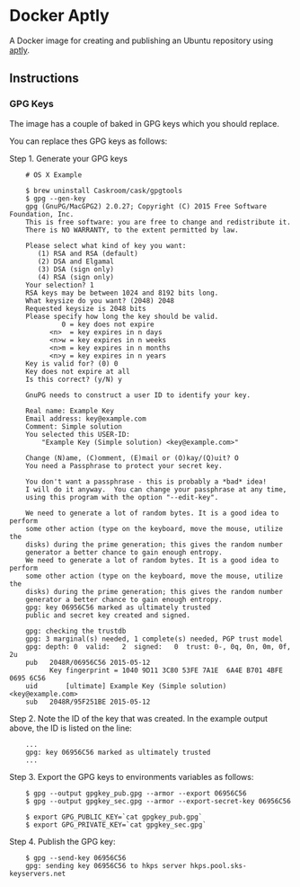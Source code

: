 # Docker Aptly

A Docker image for creating and publishing an Ubuntu repository using <a href="http://aptly.info" target="_blank">aptly</a>.

## Instructions

### GPG Keys

The image has a couple of baked in GPG keys which you should replace.

You can replace thes GPG keys as follows:

Step 1.  Generate your GPG keys

```console
	# OS X Example
	
	$ brew uninstall Caskroom/cask/gpgtools
	$ gpg --gen-key
	gpg (GnuPG/MacGPG2) 2.0.27; Copyright (C) 2015 Free Software Foundation, Inc.
	This is free software: you are free to change and redistribute it.
	There is NO WARRANTY, to the extent permitted by law.
	
	Please select what kind of key you want:
	   (1) RSA and RSA (default)
	   (2) DSA and Elgamal
	   (3) DSA (sign only)
	   (4) RSA (sign only)
	Your selection? 1
	RSA keys may be between 1024 and 8192 bits long.
	What keysize do you want? (2048) 2048
	Requested keysize is 2048 bits
	Please specify how long the key should be valid.
	         0 = key does not expire
	      <n>  = key expires in n days
	      <n>w = key expires in n weeks
	      <n>m = key expires in n months
	      <n>y = key expires in n years
	Key is valid for? (0) 0
	Key does not expire at all
	Is this correct? (y/N) y
	
	GnuPG needs to construct a user ID to identify your key.
	
	Real name: Example Key
	Email address: key@example.com
	Comment: Simple solution
	You selected this USER-ID:
	    "Example Key (Simple solution) <key@example.com>"
	
	Change (N)ame, (C)omment, (E)mail or (O)kay/(Q)uit? O
	You need a Passphrase to protect your secret key.
	
	You don't want a passphrase - this is probably a *bad* idea!
	I will do it anyway.  You can change your passphrase at any time,
	using this program with the option "--edit-key".
	
	We need to generate a lot of random bytes. It is a good idea to perform
	some other action (type on the keyboard, move the mouse, utilize the
	disks) during the prime generation; this gives the random number
	generator a better chance to gain enough entropy.
	We need to generate a lot of random bytes. It is a good idea to perform
	some other action (type on the keyboard, move the mouse, utilize the
	disks) during the prime generation; this gives the random number
	generator a better chance to gain enough entropy.
	gpg: key 06956C56 marked as ultimately trusted
	public and secret key created and signed.
	
	gpg: checking the trustdb
	gpg: 3 marginal(s) needed, 1 complete(s) needed, PGP trust model
	gpg: depth: 0  valid:   2  signed:   0  trust: 0-, 0q, 0n, 0m, 0f, 2u
	pub   2048R/06956C56 2015-05-12
	      Key fingerprint = 1040 9D11 3C80 53FE 7A1E  6A4E B701 4BFE 0695 6C56
	uid       [ultimate] Example Key (Simple solution) <key@example.com>
	sub   2048R/95F251BE 2015-05-12
```

Step 2.  Note the ID of the key that was created.  In the example output above, the ID is listed on the line:

``` console
	...
	gpg: key 06956C56 marked as ultimately trusted
	...
```

Step 3.  Export the GPG keys to environments variables as follows:

``` console
	$ gpg --output gpgkey_pub.gpg --armor --export 06956C56
	$ gpg --output gpgkey_sec.gpg --armor --export-secret-key 06956C56
	
	$ export GPG_PUBLIC_KEY=`cat gpgkey_pub.gpg`
	$ export GPG_PRIVATE_KEY=`cat gpgkey_sec.gpg`
```

Step 4.  Publish the GPG key:

``` console
	$ gpg --send-key 06956C56
	gpg: sending key 06956C56 to hkps server hkps.pool.sks-keyservers.net
```